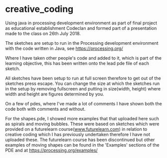 # creative_coding
Using java in processing development environment as part of final project as educational establishment Codeclan and formed 
part of a presentation made to the class on 26th July 2018.

The sketches are setup to run in the Processing development environment with the code written in Java, 
see https://processing.org/

Where I have taken other people's code and added to it, which is part of the learning objective, this has been 
written onto the lead pde file of each sketch.  

All sketches have been setup to run at full screen therefore to get out of the sketches press escape. You can change the 
size at which the sketches run in the setup by removing fullscreen and putting in size(width, height) where
width and height are figures determined by you.

On a few of pdes, where I've made a lot of comments I have shown both the code both with comments and without. 

For the shapes.pde, I showed more examples that that uploaded here such as spirals and moving bubbles. These were based 
on sketches which were provided on a futurelearn course(www.futurelearn.com) in relation to creative coding 
which I has previously undertaken therefore I have not uploaded these. The futurelearn course has been discontinued but other 
examples of moving shapes can be found in the 'Examples' sections of the PDE and at https://processing.org/examples/
